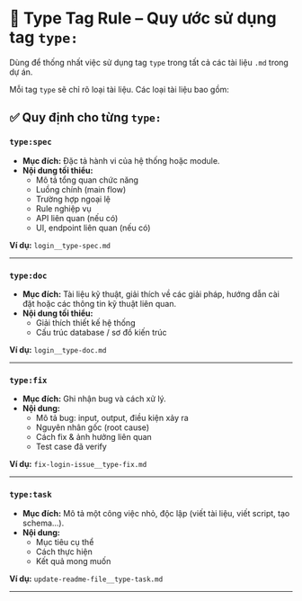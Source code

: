 # 📌 Type Tag Rule – Quy ước sử dụng tag `type:`

Dùng để thống nhất việc sử dụng tag `type` trong tất cả các tài liệu `.md` trong dự án.

Mỗi tag `type` sẽ chỉ rõ loại tài liệu. Các loại tài liệu bao gồm:

## ✅ Quy định cho từng `type:`

### `type:spec`
- **Mục đích:** Đặc tả hành vi của hệ thống hoặc module.
- **Nội dung tối thiểu:**
  - Mô tả tổng quan chức năng
  - Luồng chính (main flow)
  - Trường hợp ngoại lệ
  - Rule nghiệp vụ
  - API liên quan (nếu có)
  - UI, endpoint liên quan (nếu có)

**Ví dụ:** `login__type-spec.md`

---

### `type:doc`
- **Mục đích:** Tài liệu kỹ thuật, giải thích về các giải pháp, hướng dẫn cài đặt hoặc các thông tin kỹ thuật liên quan.
- **Nội dung tối thiểu:**
  - Giải thích thiết kế hệ thống
  - Cấu trúc database / sơ đồ kiến trúc

**Ví dụ:** `login__type-doc.md`

---

### `type:fix`
- **Mục đích:** Ghi nhận bug và cách xử lý.
- **Nội dung:**
  - Mô tả bug: input, output, điều kiện xảy ra
  - Nguyên nhân gốc (root cause)
  - Cách fix & ảnh hưởng liên quan
  - Test case đã verify

**Ví dụ:** `fix-login-issue__type-fix.md`

---

### `type:task`
- **Mục đích:** Mô tả một công việc nhỏ, độc lập (viết tài liệu, viết script, tạo schema...).
- **Nội dung:**
  - Mục tiêu cụ thể
  - Cách thực hiện
  - Kết quả mong muốn

**Ví dụ:** `update-readme-file__type-task.md`

---

